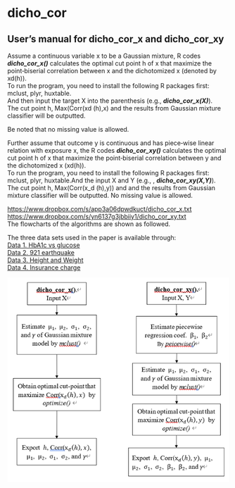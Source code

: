 # dicho_cor
## **User’s manual for dicho_cor_x and dicho_cor_xy**

Assume a continuous variable x to be a Gaussian mixture, R codes _**dicho_cor_x()**_ calculates the optimal cut point h of x that maximize the point‐biserial correlation between x and the dichotomized x (denoted by xd(h)).  
To run the program, you need to install the following R packages first: mclust, plyr, huxtable.  
And then input the target X into the parenthesis (e.g., _**dicho_cor_x(X)**_).  
The cut point h, Max(Corr(xd (h),x) and the results from Gaussian mixture classifier will be outputted.  

Be noted that no missing value is allowed.

Further assume that outcome y is continuous and has piece‐wise linear relation with exposure x, the R codes _**dicho_cor_xy()**_ calculates the optimal cut point h of x that maximize the point‐biserial correlation between y and the dichotomized x (xd(h)).  
To run the program, you need to install the following R packages first: mclust, plyr, huxtable.And the input X and Y (e.g., , _**dicho_cor_xy(X,Y)**_).  
The cut point h, Max(Corr(x_d (h),y)) and and the results from Gaussian mixture classifier will be outputted. No missing value is allowed.  

<https://www.dropbox.com/s/app3a06dpwdkuct/dicho_cor_x.txt>  
<https://www.dropbox.com/s/yn6137g3jbbiiy1/dicho_cor_xy.txt>  
The flowcharts of the algorithms are shown as followed.  

The three data sets used in the paper is available through:  
[Data 1. HbA1c vs glucose](https://www.dropbox.com/s/rz4hg2q9zy3kk40/data1.csv?dl=0)  
[Data 2. 921 earthquake](https://www.dropbox.com/s/z7dud1o5f35zl9z/921report2.htm)  
[Data 3. Height and Weight](https://www.dropbox.com/s/kipgp1hmigorqdx/weight_height.csv)  
[Data 4. Insurance charge](https://data.world/bob-wakefield/insurance)  

![image](https://github.com/iblian/dicho_cor/blob/main/image.png)
